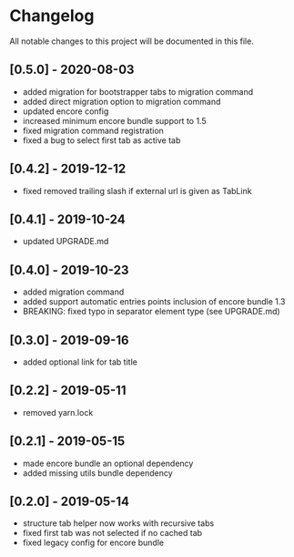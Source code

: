 # Changelog
All notable changes to this project will be documented in this file.


## [0.5.0] - 2020-08-03
* added migration for bootstrapper tabs to migration command
* added direct migration option to migration command
* updated encore config
* increased minimum encore bundle support to 1.5
* fixed migration command registration
* fixed a bug to select first tab as active tab

## [0.4.2] - 2019-12-12

* fixed removed trailing slash if external url is given as TabLink

## [0.4.1] - 2019-10-24

* updated UPGRADE.md

## [0.4.0] - 2019-10-23

* added migration command
* added support automatic entries points inclusion of encore bundle 1.3
* BREAKING: fixed typo in separator element type (see UPGRADE.md)

## [0.3.0] - 2019-09-16

* added optional link for tab title

## [0.2.2] - 2019-05-11

* removed yarn.lock

## [0.2.1] - 2019-05-15

* made encore bundle an optional dependency
* added missing utils bundle dependency

## [0.2.0] - 2019-05-14

* structure tab helper now works with recursive tabs
* fixed first tab was not selected if no cached tab
* fixed legacy config for encore bundle
